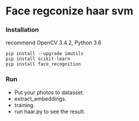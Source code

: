 # Face regconize haar svm

### Installation

recommend  OpenCV 3.4.2, Python 3.6
```
pip install --upgrade imutils
pip install scikit-learn
pip install face_recognition
```

### Run
- Put your photos to datasset.
- extract_embeddings.
- training.
- run haar.py to see the result.










 

